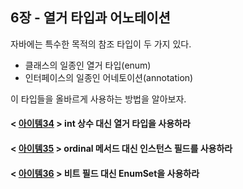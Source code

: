 ## 6장 - 열거 타입과 어노테이션

자바에는 특수한 목적의 참조 타입이 두 가지 있다.

- 클래스의 일종인 열거 타입(enum)
- 인터페이스의 일종인 어네토이션(annotation)

이 타입들을 올바르게 사용하는 방법을 알아보자.

#### < [아이템34](https://github.com/ziippy/EffectiveJava/tree/master/src/chapter6/item34) > int 상수 대신 열거 타입을 사용하라

#### < [아이템35](https://github.com/ziippy/EffectiveJava/tree/master/src/chapter6/item35) > ordinal 메서드 대신 인스턴스 필드를 사용하라

#### < [아이템36](https://github.com/ziippy/EffectiveJava/tree/master/src/chapter6/item36) > 비트 필드 대신 EnumSet을 사용하라 
